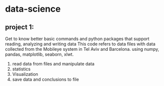 # data-science

## project 1: 
  Get to know better basic commands and python packages that support reading, analyzing and writing data
  This code  refers to data files with data collected from the Mobileye system in Tel Aviv and Barcelona.
  using numpy, pandas, matplotlib, seaborn, xlwt.
  
 1) read data from files and manipulate data 
 2) statistics
 3) Visualization
 4) save data and conclusions to file 
